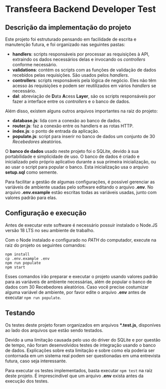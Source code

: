 # Transfeera Backend Developer Test

## Descrição da implementação do projeto

Este projeto foi estruturado pensando em facilidade de escrita e manutenção futura, e foi organizado nas seguintes pastas:

- **handlers**: scripts responsáveis por processar as requisições à API, extraindo os dados necessários delas e invocando os _controllers_ conforme necessário.
- **validations**: contém os scripts com as funções de validação de dados recebidos pelas requisições. São usados pelos _handlers_.
- **controllers**: scripts responsáveis pela lógica de negócio. Eles não têm acesso às requisições e podem ser reutilizados em vários _handlers_ se necessário.
- **dal**: abreviação de **D**ata **A**cess **Layer**, são os scripts responsáveis por fazer a interface entre os _controllers_ e o banco de dados.

Além disso, existem alguns outros arquivos importantes na raiz do projeto:

- **database.js**: lida com a conexão ao banco de dados.
- **router.js**: faz a conexão entre os handlers e as rotas HTTP.
- **index.js**: o ponto de entrada da aplicação.
- **populate.js**: script para inserir no banco de dados um conjunto de 30 _Recebedores_ aleatórios.

O **banco de dados** usado neste projeto foi o SQLite, devido à sua portabilidade e simplicidade de uso. O banco de dados é criado e inicializado pelo próprio aplicativo durante a sua primeira inicialização, ou ao usar o script para popular o banco. Esta inicialização usa o arquivo **setup.sql** como semente.

Para facilitar a gestão de algumas configurações, é possível gerenciar as variáveis de ambiente usadas pelo software editando o arquivo **.env**. No arquivo **.env.example** estão escritas todas as variáveis usadas, junto com valores padrão para elas.

## Configuração e execução

Antes de executar este software é necessário possuir instalado o Node.JS versão 18 LTS no seu ambiente de trabalho.

Com o Node instalado e configurado no _PATH_ do computador, execute na raiz do projeto os seguintes comandos:

```
npm install
cp .env.example .env
npm run populate
npm start
```

Esses comandos irão preparar e executar o projeto usando valores padrão para as variáveis de ambiente necessárias, além de popular o banco de dados com 30 Recebedores aleatórios. Caso você precise costumizar alguma variável de ambiente, por favor edite o arquivo **.env** antes de executar `npm run populate`.

## Testando

Os testes deste projeto foram organizados em arquivos **\*.test.js**, disponíves ao lado dos arquivos que estão sendo testados.

Devido a uma limitação causada pelo uso do driver do SQLite e por questão de tempo, não foram desenvolvidos testes de integração usando o banco de dados. Explicações sobre esta limitação e sobre como ela poderia ser contornada em um sistema real podem ser questionadas em uma entrevista futura, caso seja interessante.

Para executar os testes implementados, basta executar `npm test` na raíz deste projeto. É imprescindível que um arquivo **.env** exista antes da execução dos testes.
